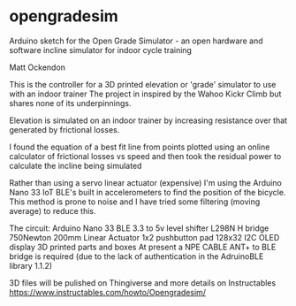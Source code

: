 # opengradesim
Arduino sketch for the Open Grade Simulator - an open hardware and software incline simulator for indoor cycle training

Matt Ockendon

This is the controller for a 3D printed elevation or 'grade' simulator to use with an indoor trainer
The project in inspired by the Wahoo Kickr Climb but shares none of its underpinnings.

Elevation is simulated on an indoor trainer by increasing resistance over that generated by frictional
losses. 

I found the equation of a best fit line from points plotted using an online calculator of frictional losses vs speed
and then took the residual power to calculate the incline being simulated

Rather than using a servo linear actuator (expensive) I'm using the Arduino Nano 33 IoT BLE's built in
accelerometers to find the position of the bicycle. This method is prone to noise and I have tried
some filtering (moving average) to reduce this.

  The circuit:
    Arduino Nano 33 BLE
    3.3 to 5v level shifter
    L298N H bridge
    750Newton 200mm Linear Actuator
    1x2 pushbutton pad
    128x32 I2C OLED display
    3D printed parts and boxes
    At present a NPE CABLE ANT+ to BLE bridge is required 
    (due to the lack of authentication in the
    AdruinoBLE library 1.1.2)
    
  3D files will be pulished on Thingiverse and more details on Instructables
  https://www.instructables.com/howto/Opengradesim/
